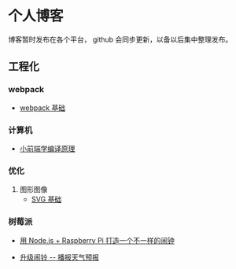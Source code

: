 # 个人博客

博客暂时发布在各个平台， github 会同步更新，以备以后集中整理发布。

## 工程化

### webpack

-   [webpack 基础](https://juejin.im/post/5cc40737f265da034c703064)

### 计算机

-   [小前端学编译原理](https://juejin.im/post/5cc81e0151882577e763ff86)

### 优化

1. 图形图像
    - [SVG 基础](https://juejin.im/post/5cfdbc5951882519172973d5)

### 树莓派

-   [用 Node.js + Raspberry Pi 打造一个不一样的闹钟](https://www.jianshu.com/p/6612a3635139)

-   [升级闹铃 -- 播报天气预报
    ](https://www.jianshu.com/p/2dc4f8e385ff)
